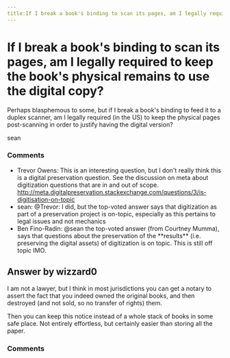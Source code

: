 ```yaml
---
title:If I break a book's binding to scan its pages, am I legally required to keep the book's physical remains to use the digital copy?
---
```

If I break a book's binding to scan its pages, am I legally required to keep the book's physical remains to use the digital copy?
=====================
Perhaps blasphemous to some, but if I break a book's binding to feed it
to a duplex scanner, am I legally required (in the US) to keep the
physical pages post-scanning in order to justify having the digital
version?

sean

### Comments ###
* Trevor Owens: This is an interesting question, but I don't really think this is a
digital preservation question. See the discussion on meta about
digitization questions that are in and out of scope.
http://meta.digitalpreservation.stackexchange.com/questions/3/is-digitisation-on-topic
* sean: @Trevor: I did, but the top-voted answer says that digitization as part
of a preservation project is on-topic, especially as this pertains to
legal issues and not mechanics
* Ben Fino-Radin: @sean the top-voted answer (from Courtney Mumma), says that questions
about the preservation of the \*\*results\*\* (i.e. preserving the
digital assets) of digitization is on topic. This is still off topic
IMO.


Answer by wizzard0
----------------
I am not a lawyer, but I think in most jurisdictions you can get a
notary to assert the fact that you indeed owned the original books, and
then destroyed (and not sold, so no transfer of rights) them.

Then you can keep this notice instead of a whole stack of books in some
safe place. Not entirely effortless, but certainly easier than storing
all the paper.

### Comments ###


